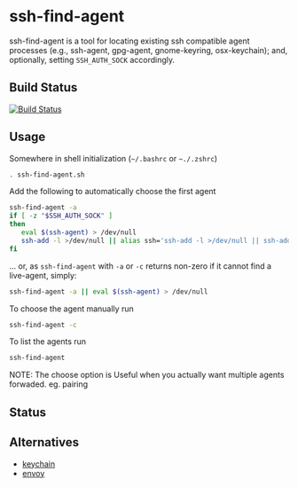 # ssh-find-agent

ssh-find-agent is a tool for locating existing ssh compatible agent processes (e.g., ssh-agent, gpg-agent, gnome-keyring, osx-keychain); and, optionally, setting `SSH_AUTH_SOCK` accordingly.

## Build Status

[![Build Status](https://travis-ci.org/javabrett/ssh-find-agent.svg?branch=master)](https://travis-ci.org/javabrett/ssh-find-agent)

## Usage

Somewhere in shell initialization (`~/.bashrc` or `~./.zshrc`)

```bash
. ssh-find-agent.sh
```

Add the following to automatically choose the first agent
```bash
ssh-find-agent -a
if [ -z "$SSH_AUTH_SOCK" ]
then
   eval $(ssh-agent) > /dev/null
   ssh-add -l >/dev/null || alias ssh='ssh-add -l >/dev/null || ssh-add && unalias ssh; ssh'
fi
```

... or, as `ssh-find-agent` with `-a` or `-c` returns non-zero if it cannot find a live-agent, simply:

```bash
ssh-find-agent -a || eval $(ssh-agent) > /dev/null
```

To choose the agent manually run
```bash
ssh-find-agent -c
```

To list the agents run
```bash
ssh-find-agent
```

NOTE: The choose option is Useful when you actually want multiple agents forwaded.  eg. pairing

## Status

## Alternatives

  * [keychain](https://github.com/funtoo/keychain)
  * [envoy](https://github.com/vodik/envoy)
